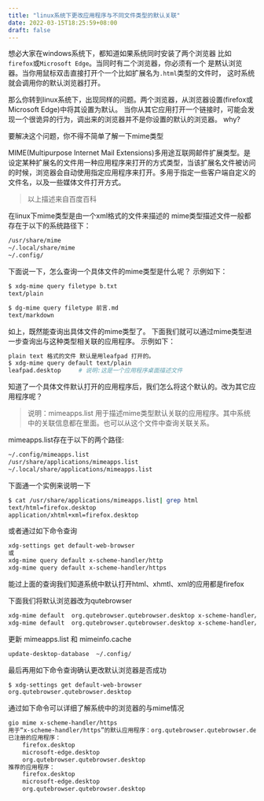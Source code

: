 ```yaml
---
title: "linux系统下更改应用程序与不同文件类型的默认关联"
date: 2022-03-15T18:25:59+08:00
draft: false
---
```


想必大家在windows系统下，都知道如果系统同时安装了两个浏览器
比如`firefox`或`Microsoft Edge`。当同时有二个浏览器，你必须有一个
是黙认浏览器。当你用鼠标双击直接打开个一个比如扩展名为`.html`类型的文件时，
这时系统就会调用你的默认浏览器打开。
<!--more-->

那么你转到linux系统下，出现同样的问题。两个浏览器，从浏览器设置(firefox或Microsoft Edge)中将其设置为默认。
当你从其它应用打开一个链接时，可能会发现一个很诡异的行为，调出来的浏览器并不是你设置的默认的浏览器。
why?

要解决这个问题，你不得不简单了解一下mime类型

MIME(Multipurpose Internet Mail Extensions)多用途互联网邮件扩展类型。是设定某种扩展名的文件用一种应用程序来打开的方式类型，当该扩展名文件被访问的时候，浏览器会自动使用指定应用程序来打开。多用于指定一些客户端自定义的文件名，以及一些媒体文件打开方式。

> 以上描述来自百度百科

在linux下mime类型是由一个xml格式的文件来描述的
mime类型描述文件一般都存在于以下的系统路径下：

```bash
/usr/share/mime
~/.local/share/mime
~/.config/
```

下面说一下，怎么查询一个具体文件的mime类型是什么呢？
示例如下：

```bash
$ xdg-mime query filetype b.txt 
text/plain

$ dg-mime query filetype 前言.md 
text/markdown
```

如上，既然能查询出具体文件的mime类型了。
下面我们就可以通过mime类型进一步查询出与这种类型相关联的应用程序。
示例如下：

```bash
plain text 格式的文件 默认是用leafpad 打开的。
$ xdg-mime query default text/plain
leafpad.desktop     # 说明:这是一个应用程序桌面描述文件
```

知道了一个具体文件默认打开的应用程序后，我们怎么将这个默认的。改为其它应用程序呢？

> 说明：mimeapps.list 用于描述mime类型默认关联的应用程序。其中系统中的关联信息都在里面。也可以从这个文件中查询关联关系。

mimeapps.list存在于以下的两个路径:

```bash
~/.config/mimeapps.list
/usr/share/applications/mimeapps.list
~/.local/share/applications/mimeapps.list
```

下面通一个实例来说明一下

```bash
$ cat /usr/share/applications/mimeapps.list| grep html
text/html=firefox.desktop
application/xhtml+xml=firefox.desktop
```

或者通过如下命令查询

```bash
xdg-settings get default-web-browser
或
xdg-mime query default x-scheme-handler/http
xdg-mime query default x-scheme-handler/https
```

能过上面的查询我们知道系统中默认打开html、xhmtl、xml的应用都是firefox

下面我们将默认浏览器改为qutebrowser

```bash
xdg-mime default  org.qutebrowser.qutebrowser.desktop x-scheme-handler/http
xdg-mime default  org.qutebrowser.qutebrowser.desktop x-scheme-handler/https
```

更新 mimeapps.list 和  mimeinfo.cache

```bash
update-desktop-database  ~/.config/
```

最后再用如下命令查询确认更改默认浏览器是否成功

```bash
$ xdg-settings get default-web-browser
org.qutebrowser.qutebrowser.desktop
```

通过如下命令可以详细了解系统中的浏览器的与mime情况

```bash
gio mime x-scheme-handler/https
用于“x-scheme-handler/https”的默认应用程序：org.qutebrowser.qutebrowser.desktop
已注册的应用程序：
    firefox.desktop
    microsoft-edge.desktop
    org.qutebrowser.qutebrowser.desktop
推荐的应用程序：
    firefox.desktop
    microsoft-edge.desktop
    org.qutebrowser.qutebrowser.desktop
```

